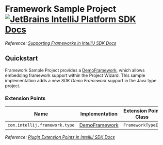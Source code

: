 # Framework Sample Project [![JetBrains IntelliJ Platform SDK Docs](https://jb.gg/badges/docs.svg)][docs]
*Reference: [Supporting Frameworks in IntelliJ SDK Docs][docs:supporting_frameworks]*

## Quickstart

Framework Sample Project provides a [DemoFramework][file:DemoFramework], which allows embedding framework support within the Project Wizard.
This sample implementation adds a new *SDK Demo Framework* support in the Java type project.

### Extension Points

| Name                          | Implementation                      | Extension Point Class |
|-------------------------------|-------------------------------------|-----------------------|
| `com.intellij.framework.type` | [DemoFramework][file:DemoFramework] | `FrameworkTypeEx`     |

*Reference: [Plugin Extension Points in IntelliJ SDK Docs][docs:ep]*


[docs]: https://plugins.jetbrains.com/docs/intellij/
[docs:supporting_frameworks]: https://plugins.jetbrains.com/docs/intellij/framework.html
[docs:ep]: https://plugins.jetbrains.com/docs/intellij/plugin-extensions.html

[file:DemoFramework]: ./src/main/java/org/intellij/sdk/framework/DemoFramework.java
